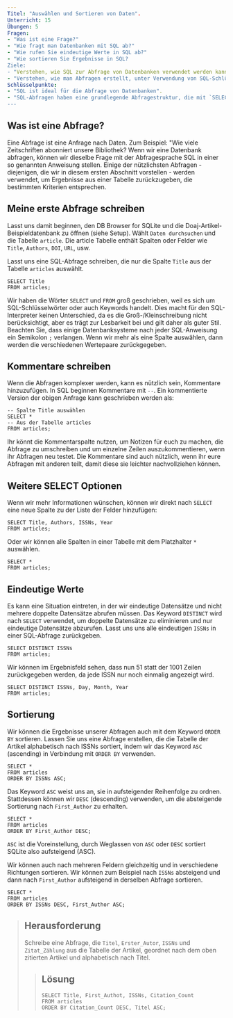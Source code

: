 ```yaml
---
Titel: "Auswählen und Sortieren von Daten".
Unterricht: 15
Übungen: 5
Fragen:
- "Was ist eine Frage?"
- "Wie fragt man Datenbanken mit SQL ab?"
- "Wie rufen Sie eindeutige Werte in SQL ab?"
- "Wie sortieren Sie Ergebnisse in SQL?
Ziele:
- "Verstehen, wie SQL zur Abfrage von Datenbanken verwendet werden kann".
- "Verstehen, wie man Abfragen erstellt, unter Verwendung von SQL-Schlüsselwörtern wie `DISTINCT` und `ORDER BY`"
Schlüsselpunkte:
- "SQL ist ideal für die Abfrage von Datenbanken".
- "SQL-Abfragen haben eine grundlegende Abfragestruktur, die mit `SELECT` Feld FROM Tabelle mit zusätzlichen Schlüsselwörtern und Kriterien beginnt, die verwendet werden können. 
---
```


## Was ist eine Abfrage?
Eine Abfrage ist eine Anfrage nach Daten. Zum Beispiel: "Wie viele Zeitschriften abonniert unsere Bibliothek? Wenn wir eine Datenbank abfragen, können wir dieselbe Frage mit der Abfragesprache SQL in einer so genannten Anweisung stellen. Einige der nützlichsten Abfragen - diejenigen, die wir in diesem ersten Abschnitt vorstellen - werden verwendet, um Ergebnisse aus einer Tabelle zurückzugeben, die bestimmten Kriterien entsprechen.

## Meine erste Abfrage schreiben

Lasst uns damit beginnen, den DB Browser for SQLite und die Doaj-Artikel-Beispieldatenbank zu öffnen (siehe Setup). Wählt `Daten durchsuchen` und die Tabelle `article`. Die article Tabelle enthält Spalten oder Felder wie `Title`, `Authors`, `DOI`, `URL`, usw.

Lasst uns eine SQL-Abfrage schreiben, die nur die Spalte `Title` aus der Tabelle `articles` auswählt.

~~~
SELECT Title
FROM articles;
~~~

Wir haben die Wörter `SELECT` und `FROM` groß geschrieben, weil es sich um SQL-Schlüsselwörter oder auch Keywords handelt. Dies macht für den SQL-Interpreter keinen Unterschied, da es die Groß-/Kleinschreibung nicht berücksichtigt, aber es trägt zur Lesbarkeit bei und gilt daher als guter Stil.
Beachten Sie, dass einige Datenbanksysteme nach jeder SQL-Anweisung ein Semikolon `;` verlangen. Wenn wir mehr als eine Spalte auswählen, dann werden die verschiedenen Wertepaare zurückgegeben.

## Kommentare schreiben
Wenn die Abfragen komplexer werden, kann es nützlich sein, Kommentare hinzuzufügen. In SQL beginnen Kommentare mit `--`. Ein kommentierte Version der obigen Anfrage kann geschrieben werden als:

~~~
-- Spalte Title auswählen
SELECT * 
-- Aus der Tabelle articles
FROM articles;
~~~

Ihr könnt die Kommentarspalte nutzen, um Notizen für euch zu machen, die Abfrage zu umschreiben und um einzelne Zeilen auszukommentieren, wenn ihr Abfragen neu testet. Die Kommentare sind auch nützlich, wenn ihr eure Abfragen mit anderen teilt, damit diese sie leichter nachvollziehen können.

## Weitere SELECT Optionen
Wenn wir mehr Informationen wünschen, können wir direkt nach `SELECT` eine neue Spalte zu der Liste der Felder hinzufügen:

~~~
SELECT Title, Authors, ISSNs, Year
FROM articles;
~~~

Oder wir können alle Spalten in einer Tabelle mit dem Platzhalter `*` auswählen.

~~~
SELECT *
FROM articles;
~~~

## Eindeutige Werte

Es kann eine Situation eintreten, in der wir eindeutige Datensätze und nicht mehrere doppelte Datensätze abrufen müssen. Das Keyword `DISTINCT` wird nach `SELECT` verwendet, um doppelte Datensätze zu eliminieren und nur eindeutige Datensätze abzurufen. Lasst uns uns alle eindeutigen `ISSNs` in einer SQL-Abfrage zurückgeben.

~~~
SELECT DISTINCT ISSNs
FROM articles;
~~~

Wir können im Ergebnisfeld sehen, dass nun 51 statt der 1001 Zeilen zurückgegeben werden, da jede ISSN nur noch einmalig angezeigt wird.

~~~
SELECT DISTINCT ISSNs, Day, Month, Year
FROM articles;
~~~

## Sortierung

Wir können die Ergebnisse unserer Abfragen auch mit dem Keyword `ORDER BY` sortieren. Lassen Sie uns eine Abfrage erstellen, die die Tabelle der Artikel alphabetisch nach ISSNs sortiert, indem wir das Keyword `ASC` (ascending) in Verbindung mit `ORDER BY` verwenden. 

~~~
SELECT *
FROM articles
ORDER BY ISSNs ASC;
~~~

Das Keyword `ASC` weist uns an, sie in aufsteigender Reihenfolge zu ordnen. Stattdessen können wir `DESC` (descending) verwenden, um die absteigende Sortierung nach `First_Author` zu erhalten.

~~~
SELECT *
FROM articles
ORDER BY First_Author DESC;
~~~

`ASC` ist die Voreinstellung, durch Weglassen von `ASC` oder `DESC` sortiert SQLite also aufsteigend (ASC).

Wir können auch nach mehreren Feldern gleichzeitig und in verschiedene Richtungen sortieren. Wir können zum Beispiel nach `ISSNs` absteigend und dann nach `First_Author` aufsteigend in derselben Abfrage sortieren.

~~~
SELECT *
FROM articles
ORDER BY ISSNs DESC, First_Author ASC;
~~~

> ## Herausforderung
> Schreibe eine Abfrage, die `Titel`, `Erster_Autor`, `ISSNs` und `Zitat_Zählung` aus
> die Tabelle der Artikel, geordnet nach dem oben zitierten Artikel und alphabetisch nach Titel.
>
> > ## Lösung
> > ~~~
> > SELECT Title, First_Authot, ISSNs, Citation_Count
> > FROM articles
> > ORDER BY Citation_Count DESC, Titel ASC;
> > ~~~
